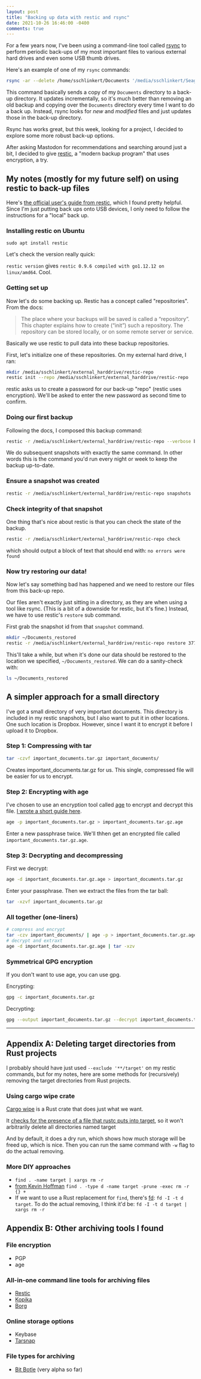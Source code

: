 ```yaml
---
layout: post
title: "Backing up data with restic and rsync"
date: 2021-10-26 16:46:00 -0400
comments: true
---
```


For a few years now, I've been using a command-line tool called [rsync](https://rsync.samba.org/) to perform periodic back-ups of my most important files to various external hard drives and even some USB thumb drives. 

Here's an example of one of my `rsync` commands:

```bash
rsync -ar --delete /home/sschlinkert/Documents '/media/sschlinkert/Seagate 4TB/back-ups-rsync/'
```

This command basically sends a copy of my `Documents` directory to a back-up directory. It updates incrementally, so it's much better than removing an old backup and copying over the `Documents` directory every time I want to do a back up. Instead, rsync looks for _new_ and _modified_ files and just updates those in the back-up directory.

Rsync has works great, but this week, looking for a project, I decided to explore some more robust back-up options. 

After asking Mastodon for recommendations and searching around just a bit, I decided to give [restic](https://restic.net/), a "modern backup program" that uses encryption, a try. 

## My notes (mostly for my future self) on using restic to back-up files

Here's [the official user's guide from restic](https://restic.readthedocs.io/en/latest/020_installation.html), which I found pretty helpful. Since I'm just putting back ups onto USB devices, I only need to follow the instructions for a "local" back up.

### Installing restic on Ubuntu

`sudo apt install restic`

Let's check the version really quick:

`restic version` gives `restic 0.9.6 compiled with go1.12.12 on linux/amd64`. Cool.

### Getting set up

Now let's do some backing up. Restic has a concept called "repositories". From the docs:

> The place where your backups will be saved is called a “repository”. This chapter explains how to create (“init”) such a repository. The repository can be stored locally, or on some remote server or service. 

Basically we use restic to pull data into these backup repositories. 

First, let's initialize one of these repositories. On my external hard drive, I ran:

```bash
mkdir /media/sschlinkert/external_harddrive/restic-repo
restic init --repo /media/sschlinkert/external_harddrive/restic-repo
```

restic asks us to create a password for our back-up "repo" (restic uses encryption). We'll be asked to enter the new password as second time to confirm.

### Doing our first backup

Following the docs, I composed this backup command:

```bash
restic -r /media/sschlinkert/external_harddrive/restic-repo --verbose backup /home/sschlinkert/
```

We do subsequent snapshots with exactly the same command. In other words this is the command you'd run every night or week to keep the backup up-to-date.

### Ensure a snapshot was created

```bash
restic -r /media/sschlinkert/external_harddrive/restic-repo snapshots
```

### Check integrity of that snapshot

One thing that's nice about restic is that you can check the state of the backup.

```bash
restic -r /media/sschlinkert/external_harddrive/restic-repo check
```

which should output a block of text that should end with: `no errors were found`

### Now try restoring our data!

Now let's say something bad has happened and we need to restore our files from this back-up repo. 

Our files aren't exactly just sitting in a directory, as they are when using a tool like rsync. (This is a bit of a downside for restic, but it's fine.) Instead, we have to use restic's `restore` sub command.

First grab the snapshot id from that `snapshot` command.

```bash
mkdir ~/Documents_restored
restic -r /media/sschlinkert/external_harddrive/restic-repo restore 37769142 --target ~/Documents_restored
```

This'll take a while, but when it's done our data should be restored to the location we specified, `~/Documents_restored`.  We can do a sanity-check with:

```bash
ls ~/Documents_restored
```

## A simpler approach for a small directory

I've got a small directory of very important documents. This directory is included in my restic snapshots, but I also want to put it in other locations. One such location is Dropbox. However, since I want it to encrypt it before I upload it to Dropbox.

### Step 1: Compressing with tar

```bash
tar -czvf important_documents.tar.gz important_documents/
```

Creates important_documents.tar.gz for us. This single, compressed file will be easier for us to encrypt.

### Step 2: Encrypting with age

I've chosen to use an encryption tool called [age](https://github.com/FiloSottile/age) to encrypt and decrypt this file. [I wrote a short guide here](https://sts10.github.io/2021/09/06/exploring-age-1-point-0.html).

```bash
age -p important_documents.tar.gz > important_documents.tar.gz.age
```

Enter a new passphrase twice. We'll thhen get an encrypted file called `important_documents.tar.gz.age`.

### Step 3: Decrypting and decompressing

First we decrypt:  

```bash
age -d important_documents.tar.gz.age > important_documents.tar.gz
```

Enter your passphrase. Then we extract the files from the tar ball:

```bash
tar -xzvf important_documents.tar.gz
```

### All together (one-liners)

```bash
# compress and encrypt
tar -czv important_documents/ | age -p > important_documents.tar.gz.age
# decrypt and extraxt
age -d important_documents.tar.gz.age | tar -xzv
```

### Symmetrical GPG encryption

If you don't want to use age, you can use gpg. 

Encrypting:
```bash
gpg -c important_documents.tar.gz
```

Decrypting:
```bash
gpg --output important_documents.tar.gz --decrypt important_documents.tar.gz.gpg
```

--- 

## Appendix A: Deleting target directories from Rust projects

I probably should have just used `--exclude '**/target'` on my restic commands, but for my notes, here are some methods for (recursively) removing the target directories from Rust projects.

### Using cargo wipe crate

[Cargo wipe](https://github.com/mihai-dinculescu/cargo-wipe) is a Rust crate that does just what we want.
   
It [checks for the presence of a file that rustc puts into target](https://github.com/mihai-dinculescu/cargo-wipe/blob/ddbe3ab0c64feb15d1254c28d1b211cce17bb46d/src/dir_helpers.rs#L45), so it won't arbitrarily delete all directories named target 

And by default, it does a dry run, which shows how much storage will be freed up, which is nice. Then you can run the same command with `-w` flag to do the actual removing.

### More DIY approaches

- `find . -name target | xargs rm -r`
- [from Kevin Hoffman](https://twitter.com/KevinHoffman/status/1250077166982828033) `find . -type d -name target -prune -exec rm -r {} +`
- If we want to use a Rust replacement for `find`, there's [fd](https://github.com/sharkdp/fd): `fd -I -t d target`. To do the actual removing, I think it'd be: `fd -I -t d target | xargs rm -r`

## Appendix B: Other archiving tools I found

### File encryption
- PGP
- age

### All-in-one command line tools for archiving files
- [Restic](https://restic.net/)
- [Kopika](https://kopia.io/docs/) 
- [Borg](https://www.borgbackup.org/)

### Online storage options
- Keybase
- [Tarsnap](https://www.tarsnap.com/)

### File types for archiving
- [Bit Botle](https://code.lag.net/robey/bitbottle) (very alpha so far)
